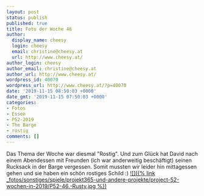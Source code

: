 ```yaml
---
layout: post
status: publish
published: true
title: Foto der Woche 46
author:
  display_name: cheesy
  login: cheesy
  email: christine@cheesy.at
  url: http://www.cheesy.at/
author_login: cheesy
author_email: christine@cheesy.at
author_url: http://www.cheesy.at/
wordpress_id: 40070
wordpress_url: http://www.cheesy.at/?p=40070
date: '2019-11-15 08:50:03 +0000'
date_gmt: '2019-11-15 07:50:03 +0000'
categories:
- Fotos
- Essen
- P52-2019
- The Barge
- rostig
comments: []
---
```

Das Thema der Woche war diesmal "Rostig". Und zum Glück hat David nach einem Abendessen mit Freunden (ich war anderweitig beschäftigt) seinen Rucksack in der Barge vergessen. Somit mussten wir leider hin mittagessen gehen und sie haben ein schön rostiges Schild :)
[![]({% link _fotos/sonstiges/spiele/projekt365-und-andere-projekte/project-52-wochen-in-2019/P52-46.-Rusty.jpg %})](http://www.cheesy.at/fotos/spiele/projekt365-und-andere-projekte/project-52-wochen-in-2019/)
